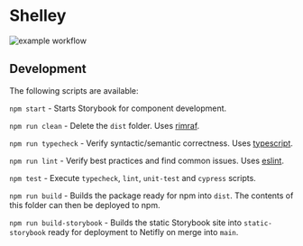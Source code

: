 # Shelley

![example workflow](https://github.com/action-is-hope/shelley/actions/workflows/main.yml/badge.svg)


## Development

The following scripts are available:

`npm start` - Starts Storybook for component development.

`npm run clean` - Delete the `dist` folder. Uses [rimraf](https://github.com/isaacs/rimraf).

`npm run typecheck` - Verify syntactic/semantic correctness. Uses [typescript](https://github.com/microsoft/TypeScript).

`npm run lint` - Verify best practices and find common issues. Uses [eslint](https://github.com/eslint/eslint).

`npm test` - Execute `typecheck`, `lint`, `unit-test` and `cypress` scripts.

`npm run build` - Builds the package ready for npm into `dist`. The contents of this folder can then be deployed to npm.

`npm run build-storybook` - Builds the static Storybook site into `static-storybook` ready for deployment to Netifly on merge into `main`.